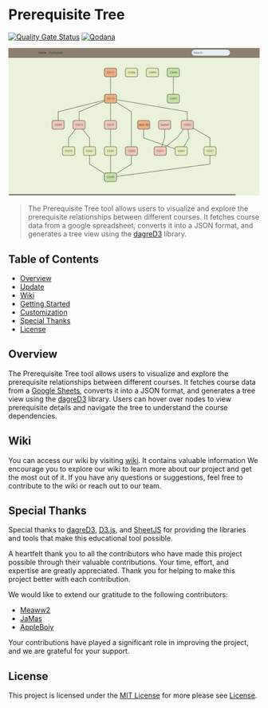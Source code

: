 # Prerequisite Tree

[![Quality Gate Status](https://sonarcloud.io/api/project_badges/measure?project=AppleBoiy_prerequisite-tree&metric=alert_status)](https://sonarcloud.io/summary/new_code?id=AppleBoiy_prerequisite-tree) [![Qodana](https://github.com/AppleBoiy/prerequisite-tree/actions/workflows/code_quality.yml/badge.svg)](https://github.com/AppleBoiy/prerequisite-tree/actions/workflows/code_quality.yml)

<img src="./docs/img/tree_view_screenshot.png" width="1000" alt="">

> The Prerequisite Tree tool allows users to visualize and explore the prerequisite relationships between different courses. It fetches course data from a google spreadsheet, converts it into a JSON format, and generates a tree view using the [dagreD3] library.

## Table of Contents

- [Overview](#overview)
- [Update](https://github.com/AppleBoiy/prerequisite-tree/wiki/Update#latest-update)
- [Wiki](#wiki)
- [Getting Started](https://github.com/AppleBoiy/prerequisite-tree/wiki/Getting-Started)
- [Customization](https://github.com/AppleBoiy/prerequisite-tree/wiki/Customization)
- [Special Thanks](#special-thanks)
- [License](#license)

## Overview

The Prerequisite Tree tool allows users to visualize and explore the prerequisite relationships between different
courses. It fetches course data from a [Google Sheets], converts it into a JSON format, and generates a tree view
using the [dagreD3] library. Users can hover over nodes to view prerequisite details and navigate the tree to understand
the course dependencies.

## Wiki

You can access our wiki by visiting [wiki]. It contains valuable information We encourage you to explore our wiki to learn more about our project and get the most out of it. If you have any
questions or suggestions, feel free to contribute to the wiki or reach out to our team.

## Special Thanks

Special thanks to [dagreD3], [D3.js], and [SheetJS] for providing the libraries and tools that make this educational
tool possible.

A heartfelt thank you to all the contributors who have made this project possible through their valuable contributions. Your time, effort, and expertise are greatly appreciated. Thank you for helping to make this project better with each contribution.

We would like to extend our gratitude to the following contributors:

- [Meaww2](https://github.com/Meaww2)
- [JaMas](https://github.com/PrakitJm)
- [AppleBoiy](https://github.com/AppleBoiy)

Your contributions have played a significant role in improving the project, and we are grateful for your support.


## License

This project is licensed under the [MIT License](LICENSE) for more please see [License](https://github.com/AppleBoiy/prerequisite-tree/wiki/License).


[dagreD3]: https://github.com/dagrejs/dagre-d3
[D3.js]: https://d3js.org
[SheetJS]: https://sheetjs.com

[Node.js]: https://nodejs.org/en
[Python]: https://www.python.org

[wiki]: https://github.com/AppleBoiy/prerequisite-tree/wiki/Home/
[Google Sheets]: https://docs.google.com/spreadsheets

[tree.js]: docs/js/tree.js
[tree.css]: docs/css/tree.css
